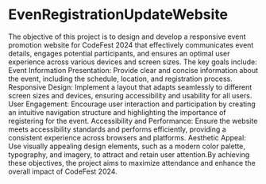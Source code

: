 # EvenRegistrationUpdateWebsite
The objective of this project is to design and develop a responsive event promotion website for CodeFest 2024 that effectively communicates event details, engages potential participants, and ensures an optimal user experience across various devices and screen sizes. The key goals include:
Event Information Presentation:
     Provide clear and concise information about the event, including the schedule, location, and registration process.
Responsive Design:
    Implement a layout that adapts seamlessly to different screen sizes and devices, ensuring accessibility and usability for all users.
User Engagement:
    Encourage user interaction and participation by creating an intuitive navigation structure and highlighting the importance of registering for the event.
Accessibility and Performance:
    Ensure the website meets accessibility standards and performs efficiently, providing a consistent experience across browsers and platforms.
Aesthetic Appeal:
    Use visually appealing design elements, such as a modern color palette, typography, and imagery, to attract and retain user attention.By achieving these objectives, the project aims to maximize attendance and enhance the overall impact of CodeFest 2024.






